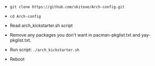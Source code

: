 - `git clone https://github.com/skitoxe/Arch-config.git`

 - `cd Arch-config`

- Read arch_kickstarter.sh script
- Remove any packages you don't want in pacman-pkglist.txt and yay-pkglist.txt.
- Run script: `./arch_kickstarter.sh`
- Reboot
